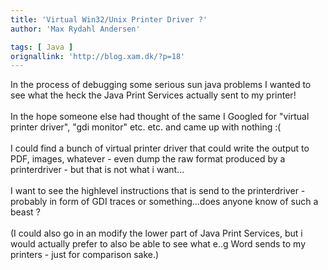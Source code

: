```yaml
---
title: 'Virtual Win32/Unix Printer Driver ?'
author: 'Max Rydahl Andersen'

tags: [ Java ]
orignallink: 'http://blog.xam.dk/?p=18'
---
```

<div><p>In the process of debugging some serious sun java problems I wanted to see what the heck the Java Print Services actually sent to my printer! <br><br>
In the hope someone else had thought of the same I Googled for "virtual printer driver", "gdi monitor" etc. etc. and came up with nothing :(<br><br>
I could find a bunch of virtual printer driver that could write the output to PDF, images, whatever - even dump the raw format produced by a printerdriver - but that is not what i want...<br><br>
I want to see the highlevel instructions that is send to the printerdriver - probably in form of GDI traces or something...does anyone know of such a beast ?  <br><br>
(I could also go in an modify the lower part of Java Print Services, but i would actually prefer to also be able to see what e..g Word sends to my printers - just for comparison sake.)</p></div>
